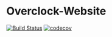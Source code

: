 # Overclock-Website

[![Build Status](https://travis-ci.com/Makizoro/Overclock-Website.svg?branch=master)](https://travis-ci.org/Makizoro/Overclock-Website)
[![codecov](https://codecov.io/github/Makizoro/Overclock-Website/branch/master/graph/badge.svg)](https://codecov.io/gh/Makizoro/Overclock-Website)


